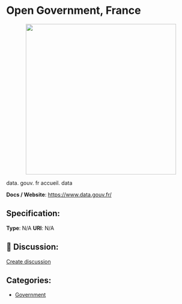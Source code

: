# Open Government, France
<p align="center">
    <img width="400" src="https://raw.githubusercontent.com/apis-list/apis-list/apis/open-government-france/logo_256x256.png" />
</p>

data. gouv. fr accueil. data

**Docs / Website**: https://www.data.gouv.fr/

## Specification:
**Type**:  N/A 
**URI**:  N/A 

## 💬 Discussion:
[Create discussion](link)

## Categories:
- [Government](https://github.com/apis-list/apis-list#government)





